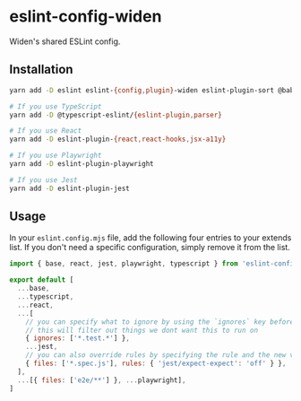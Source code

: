 # eslint-config-widen

Widen's shared ESLint config.

## Installation

```bash
yarn add -D eslint eslint-{config,plugin}-widen eslint-plugin-sort @babel/{core,eslint-parser}

# If you use TypeScript
yarn add -D @typescript-eslint/{eslint-plugin,parser}

# If you use React
yarn add -D eslint-plugin-{react,react-hooks,jsx-a11y}

# If you use Playwright
yarn add -D eslint-plugin-playwright

# If you use Jest
yarn add -D eslint-plugin-jest
```

## Usage

In your `eslint.config.mjs` file, add the following four entries to your extends
list. If you don't need a specific configuration, simply remove it from the
list.

```js
import { base, react, jest, playwright, typescript } from 'eslint-config-widen'

export default [
  ...base,
  ...typescript,
  ...react,
  ...[
    // you can specify what to ignore by using the `ignores` key before any other rule
    // this will filter out things we dont want this to run on
    { ignores: ['*.test.*'] },
    ...jest,
    // you can also override rules by specifying the rule and the new value
    { files: ['*.spec.js'], rules: { 'jest/expect-expect': 'off' } },
  ],
  ...[{ files: ['e2e/**'] }, ...playwright],
]
```
